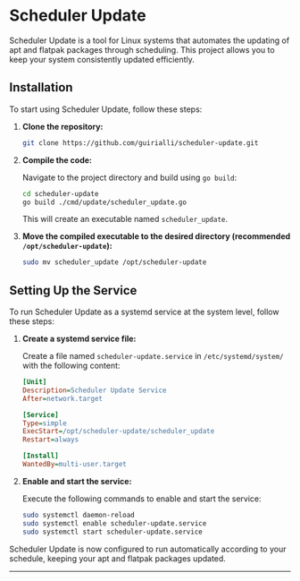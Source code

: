 # Scheduler Update

Scheduler Update is a tool for Linux systems that automates the updating of apt and flatpak packages through scheduling. This project allows you to keep your system consistently updated efficiently.

## Installation

To start using Scheduler Update, follow these steps:

1. **Clone the repository:**

   ```bash
   git clone https://github.com/guirialli/scheduler-update.git
   ```

2. **Compile the code:**

   Navigate to the project directory and build using `go build`:

   ```bash
   cd scheduler-update
   go build ./cmd/update/scheduler_update.go
   ```

   This will create an executable named `scheduler_update`.

3. **Move the compiled executable to the desired directory (recommended `/opt/scheduler-update`):**

   ```bash
   sudo mv scheduler_update /opt/scheduler-update
   ```

## Setting Up the Service

To run Scheduler Update as a systemd service at the system level, follow these steps:

1. **Create a systemd service file:**

   Create a file named `scheduler-update.service` in `/etc/systemd/system/` with the following content:

   ```ini
   [Unit]
   Description=Scheduler Update Service
   After=network.target

   [Service]
   Type=simple
   ExecStart=/opt/scheduler-update/scheduler_update
   Restart=always

   [Install]
   WantedBy=multi-user.target
   ```

2. **Enable and start the service:**

   Execute the following commands to enable and start the service:

   ```bash
   sudo systemctl daemon-reload
   sudo systemctl enable scheduler-update.service
   sudo systemctl start scheduler-update.service
   ```

Scheduler Update is now configured to run automatically according to your schedule, keeping your apt and flatpak packages updated.

---